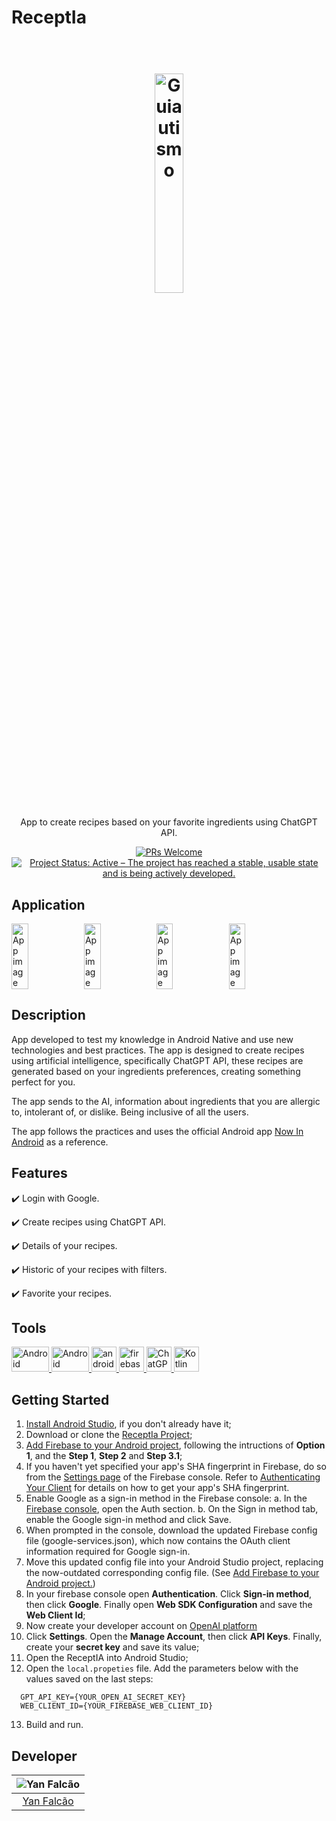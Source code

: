 # ReceptIa

<h1 align="center">
  <br>
  <img src="https://i.imgur.com/CGHUQIh.png" alt="Guiautismo" width="30%">
  <br>
</h1>

<p align="center">App to create recipes based on your favorite ingredients using ChatGPT API.</p>

<p align="center">
  <a href="http://makeapullrequest.com">
    <img src="https://img.shields.io/badge/contribuition-welcome-brightgreen.svg" alt="PRs Welcome">
  </a>
  <a href="https://www.repostatus.org/#active">
    <img src="https://www.repostatus.org/badges/latest/active.svg" alt="Project Status: Active – The project has reached a stable, usable state and is being actively developed." />
  </a>  
</p>

## Application

<div style="display:flex;">
  <img alt="App image" src="https://i.imgur.com/hZnLQ4w.jpg" width="23%">
  <img alt="App image" src="https://i.imgur.com/G1fRXGC.jpg" width="23%">
  <img alt="App image" src="https://i.imgur.com/ODttPqF.jpg" width="23%">
  <img alt="App image" src="https://i.imgur.com/mtWfCeE.jpg" width="23%">
</div>

## **Description**

App developed to test my knowledge in Android Native and use new technologies and best practices. The app is designed to create recipes using artificial intelligence, specifically ChatGPT API, these recipes are generated based on your ingredients preferences, creating something perfect for you.

The app sends to the AI, information about ingredients that you are allergic to, intolerant of, or dislike. Being inclusive of all the users.

The app follows the practices and uses the official Android app [Now In Android](https://github.com/android/nowinandroid) as a reference.

## Features

:heavy_check_mark: Login with Google.

:heavy_check_mark: Create recipes using ChatGPT API.

:heavy_check_mark: Details of your recipes.

:heavy_check_mark: Historic of your recipes with filters.

:heavy_check_mark: Favorite your recipes.

## Tools

<a href="https://developer.android.com/?hl=pt-br/" target="_blank"> 
  <img src="https://upload.wikimedia.org/wikipedia/commons/thumb/3/31/Android_robot_head.svg/2560px-Android_robot_head.svg.png" alt="Android" width="60" height="40"/> 
</a>
<a href="https://developer.android.com/jetpack/compose?hl=pt-br" target="_blank"> 
  <img src="https://optimise2.assets-servd.host/gratis-creeper/production/blog/jetpack-compose-icon-rectangular.png?w=1500&auto=compress%2Cformat&fit=crop&dm=1664908177&s=fb3fbec73e74dfb24e5f0604f31f8f4f" alt="Android Compose" width="60" height="40"/> 
</a> 
<a href="https://developer.android.com/studio" target="_blank"> 
  <img src="https://upload.wikimedia.org/wikipedia/commons/thumb/e/e3/Android_Studio_Icon_%282014-2019%29.svg/1200px-Android_Studio_Icon_%282014-2019%29.svg.png" alt="androidStudio" width="40" height="40"/> 
</a>
<a href="https://firebase.google.com/?hl=pt" target="_blank">
  <img src="https://www.gstatic.com/mobilesdk/160503_mobilesdk/logo/2x/firebase_96dp.png" alt="firebase" width="40" height="40"/> 
</a>
<a href="https://platform.openai.com/docs/guides/gpt" target="_blank">
  <img src="https://upload.wikimedia.org/wikipedia/commons/thumb/0/04/ChatGPT_logo.svg/768px-ChatGPT_logo.svg.png" alt="ChatGPT API" width="40" height="40"/> 
</a>
<a href="https://kotlinlang.org/" target="_blank">
  <img src="https://upload.wikimedia.org/wikipedia/commons/thumb/7/74/Kotlin_Icon.png/1024px-Kotlin_Icon.png" alt="Kotlin" width="40" height="40"/> 
</a>

## Getting Started

1. [Install Android Studio](https://developer.android.com/studio/install.html),
if you don't already have it;
2. Download or clone the [ReceptIa Project](https://github.com/yanfalcao/ReceptIa);
3. [Add Firebase to your Android project](https://firebase.google.com/docs/android/setup), following the intructions of <b>Option 1</b>, and the <b>Step 1</b>, <b>Step 2</b> and <b>Step 3.1</b>;
4. If you haven't yet specified your app's SHA fingerprint in Firebase, do so from the [Settings page](https://console.firebase.google.com/project/_/settings/general/?_gl=1*glgr71*_ga*ODkwNzc5NTgyLjE2OTc0OTY4Mzc.*_ga_CW55HF8NVT*MTY5OTE0MDQxNy4xNS4xLjE2OTkxNDUwNjYuMTEuMC4w) of the Firebase console. Refer to [Authenticating Your Client](https://developers.google.com/android/guides/client-auth) for details on how to get your app's SHA fingerprint.
5. Enable Google as a sign-in method in the Firebase console:
   a. In the [Firebase console](https://console.firebase.google.com/?_gl=1*1t4rqnk*_ga*ODkwNzc5NTgyLjE2OTc0OTY4Mzc.*_ga_CW55HF8NVT*MTY5OTE0MDQxNy4xNS4xLjE2OTkxNDU0MTYuNjAuMC4w), open the Auth section.
   b. On the Sign in method tab, enable the Google sign-in method and click Save.
6. When prompted in the console, download the updated Firebase config file (google-services.json), which now contains the OAuth client information required for Google sign-in.
7. Move this updated config file into your Android Studio project, replacing the now-outdated corresponding config file. (See [Add Firebase to your Android project.](https://firebase.google.com/docs/android/setup#add-config-file))
8. In your firebase console open <b>Authentication</b>. Click <b>Sign-in method</b>, then click <b>Google</b>. Finally open <b>Web SDK Configuration</b> and save the <b>Web Client Id</b>;
9. Now create your developer account on [OpenAI platform](https://platform.openai.com/)
10. Click <b>Settings</b>. Open the <b>Manage Account</b>, then click <b>API Keys</b>. Finally, create your <b>secret key</b> and save its value;
11. Open the ReceptIA into Android Studio;
12. Open the ```local.propeties``` file. Add the parameters below with the values saved on the last steps:
  ```
    GPT_API_KEY={YOUR_OPEN_AI_SECRET_KEY}
    WEB_CLIENT_ID={YOUR_FIREBASE_WEB_CLIENT_ID} 
  ```
13. Build and run.

## Developer

| ![Yan Falcão](https://avatars.githubusercontent.com/u/33384608?s=150&u=e409234f3e92d08fdf5427560d3181c690ceb86f&v=4)|
|:---------------------:|
|  [Yan Falcão](https://github.com/yanfalcao/)   |
